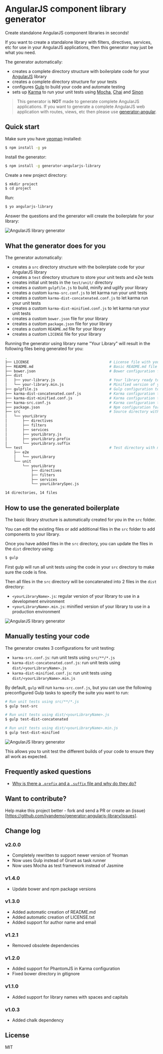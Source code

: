 # AngularJS component library generator

Create standalone AngularJS component libraries in seconds!

If you want to create a standalone library with filters, directives, services, etc for use in your AngularJS applications, then this generator may just be what you need.

The generator automatically:

- creates a complete directory structure with boilerplate code for your [AngularJS](https://angularjs.org/) library
- creates a complete directory structure for your tests
- configures [Gulp](http://gulpjs.com/) to build your code and automate testing
- sets up [Karma](http://karma-runner.github.io) to run your unit tests using [Mocha](http://visionmedia.github.io/mocha/), [Chai](http://chaijs.com/) and [Sinon](http://sinonjs.org/)

> This generator is **NOT** made to generate complete AngularJS applications. If you want to generate a complete AngularJS web application with routes, views, etc then please use [generator-angular](https://github.com/yeoman/generator-angular).

## Quick start

Make sure you have [yeoman](http://yeoman.io) installed:

```sh
$ npm install -g yo
```

Install the generator:

```sh
$ npm install -g generator-angularjs-library
```

Create a new project directory:

```sh
$ mkdir project
$ cd project
```

Run:

```sh
$ yo angularjs-library
```

Answer the questions and the generator will create the boilerplate for your library:

![AngularJS library generator](http://i.imgur.com/R4upcwp.png)

## What the generator does for you

The generator automatically:

- creates a `src` directory structure with the boilerplate code for your AngularJS library
- creates a `test` directory structure to store your unit tests and e2e tests
- creates initial unit tests in the `test/unit/` directory
- creates a custom `gulpfile.js` to build, minify and uglify your library
- creates a custom `karma-src.conf.js` to let karma run your unit tests
- creates a custom `karma-dist-concatenated.conf.js` to let karma run your unit tests
- creates a custom `karma-dist-minified.conf.js` to let karma run your unit tests
- creates a custom `bower.json` file for your library
- creates a custom `package.json` file for your library
- creates a custom `README.md` file for your library
- creates a custom `LICENSE` file for your library

Running the generator using library name "Your Library" will result in the following files being generated for you:

```sh
.
├── LICENSE                                     # License file with your name in it
├── README.md                                   # Basic README.md file with title of library
├── bower.json                                  # Bower configuration for your library
├── dist
│   ├── your-library.js                         # Your library ready to use in your application
│   └── your-library.min.js                     # Minified version of your library for production
├── gulpfile.js                                 # Gulp configuration to build your library
├── karma-dist-concatenated.conf.js             # Karma configuration to run unit tests using your-library.js
├── karma-dist-minified.conf.js                 # Karma configuration to run unit tests using your-library.min.js
├── karma-src.conf.js                           # Karma configuration to run unit tests using src/**/*.js
├── package.json                                # Npm configuration for your library
├── src                                         # Source directory with modular structure
│   └── yourLibrary
│       ├── directives
│       ├── filters
│       ├── services
│       ├── yourLibrary.js
│       ├── yourLibrary.prefix
│       └── yourLibrary.suffix
└── test                                        # Test directory with modulare structure
    ├── e2e
    │   └── yourLibrary
    └── unit
        └── yourLibrary
            ├── directives
            ├── filters
            ├── services
            └── yourLibrarySpec.js

14 directories, 14 files
```

## How to use the generated boilerplate

The basic library structure is automatically created for you in the `src` folder.

You can edit the existing files or add additional files in the `src` folder to add components to your library.

Once you have added files in the `src` directory, you can update the files in the `dist` directory using:

```sh
$ gulp
```

First gulp will run all unit tests using the code in your `src` directory to make sure the code is fine.

Then all files in the `src` directory will be concatenated into 2 files in the `dist` directory:

- `<yourLibraryName>.js`: regular version of your library to use in a development environment
- `<yourLibraryName>.min.js`: minified version of your library to use in a production environment

![AngularJS library generator](http://i.imgur.com/v958Eml.png)

## Manually testing your code

The generator creates 3 configurations for unit testing:

- `karma-src.conf.js`: run unit tests using `src/**/*.js`
- `karma-dist-concatenated.conf.js`: run unit tests using `dist/<yourLibraryName>.js`
- `karma-dist-minified.conf.js`: run unit tests using `dist/<yourLibraryName>.min.js`

By default, `gulp` will run `karma-src.conf.js`, but you can use the following preconfigured Gulp tasks to specify the suite you want to run:

```sh
# Run unit tests using src/**/*.js
$ gulp test-src

# Run unit tests using dist/<yourLibraryName>.js
$ gulp test-dist-concatenated

# Run unit tests using dist/<yourLibraryName>.min.js
$ gulp test-dist-minified
```

![AngularJS library generator](http://i.imgur.com/FL7exkv.png)

This allows you to unit test the different builds of your code to ensure they all work as expected.

## Frequently asked questions

- [Why is there a `.prefix` and a `.suffix` file and why do they do?](https://github.com/jvandemo/generator-angularjs-library/issues/2)

## Want to contribute?

Help make this project better - fork and send a PR or create an (issue)[https://github.com/jvandemo/generator-angularjs-library/issues].

## Change log

### v2.0.0

- Completely rewritten to support newer version of Yeoman
- Now uses Gulp instead of Grunt as task runner
- Now uses Mocha as test framework instead of Jasmine

### v1.4.0

- Update bower and npm package versions

### v1.3.0

- Added automatic creation of README.md
- Added automatic creation of LICENSE.txt
- Added support for author name and email

### v1.2.1

- Removed obsolete dependencies

### v1.2.0

- Added support for PhantomJS in Karma configuration
- Fixed bower directory in gitignore

### v1.1.0

- Added support for library names with spaces and capitals

### v1.0.3

- Added chalk dependency

## License

MIT
